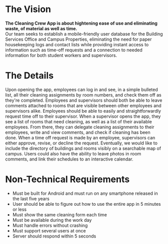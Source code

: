 # The Vision
<b>The Cleaning Crew App is about hightening ease of use and eliminating waste, of material as well as time.</b>
<br>Our team seeks to establish a mobile-friendly user database for the Building Services Office and Campus Properties, eliminating the need for paper housekeeping logs and contact lists while providing instant access to information such as time-off requests and a connection to needed information for both student workers and supervisors.
# The Details
Upon opening the app, employees can log in and see, in a simple bulleted list, all their cleaning assignments by room numbers, and check them off as they're completed. Employees and supervisors should both be able to leave comments attached to rooms that are visible between other employees and supervisors alike. Employees should be able to easily and straightforwardly request time off to their supervisor.
When a supervisor opens the app, they see a list of rooms that need cleaning, as well as a list of their available employees. From there, they can delegate cleaning assignments to their employees, write and view comments, and check if cleaning has been done. When a time off request is made by an employee, supervisors can either approve, revise, or decline the request.
Eventually, we would like to include the directory of buildings and rooms visibly on a searchable map of campus. Users could also have the ability to leave photos in room comments, and link their schedules to an interactive calendar.
# Non-Technical Requirements
- Must be built for Android and must run on any smartphone released in the last five years
- User should be able to figure out how to use the entire app in 5 minutes or less
- Must show the same cleaning form each time
- Must be available during the work day
- Must handle errors without crashing
- Must support several users at once
- Server should respond within 5 seconds
